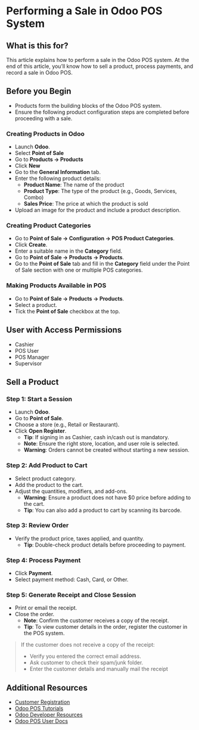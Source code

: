 # Performing a Sale in Odoo POS System

## What is this for?
This article explains how to perform a sale in the Odoo POS system. At the end of this article, you’ll know how to sell a product, process payments, and record a sale in Odoo POS.

## Before you Begin
- Products form the building blocks of the Odoo POS system. 
- Ensure the following product configuration steps are completed before proceeding with a sale.

### Creating Products in Odoo
- Launch **Odoo**.
- Select **Point of Sale**
- Go to **Products → Products**
- Click **New**
- Go to the **General Information** tab.
- Enter the following product details:
   - **Product Name**: The name of the product
   - **Product Type**: The type of the product (e.g., Goods, Services, Combo)
   - **Sales Price**: The price at which the product is sold
- Upload an image for the product and include a product description.

### Creating Product Categories
- Go to **Point of Sale → Configuration → POS Product Categories**.
- Click **Create**.
- Enter a suitable name in the **Category** field.
- Go to **Point of Sale → Products → Products**.
- Go to the **Point of Sale** tab and fill in the **Category** field under the Point of Sale section with one or multiple POS categories.

### Making Products Available in POS
- Go to **Point of Sale → Products → Products**.
- Select a product.
- Tick the **Point of Sale** checkbox at the top.

## User with Access Permissions

- Cashier  
- POS User  
- POS Manager  
- Supervisor  

## Sell a Product

### Step 1: Start a Session
- Launch **Odoo**.
- Go to **Point of Sale**.
- Choose a store (e.g., Retail or Restaurant).
- Click **Open Register**.
   - **Tip**: If signing in as Cashier, cash in/cash out is mandatory.  
   - **Note**: Ensure the right store, location, and user role is selected.  
   - **Warning**: Orders cannot be created without starting a new session.

### Step 2: Add Product to Cart
- Select product category.
- Add the product to the cart.
- Adjust the quantities, modifiers, and add-ons.
   - **Warning**: Ensure a product does not have $0 price before adding to the cart.
   - **Tip**: You can also add a product to cart by scanning its barcode.

### Step 3: Review Order
- Verify the product price, taxes applied, and quantity.
   - **Tip**: Double-check product details before proceeding to payment.

### Step 4: Process Payment
- Click **Payment**.
- Select payment method: Cash, Card, or Other.

### Step 5: Generate Receipt and Close Session
- Print or email the receipt.
- Close the order.
   - **Note**: Confirm the customer receives a copy of the receipt.  
   - **Tip**: To view customer details in the order, register the customer in the POS system.


> If the customer does not receive a copy of the receipt:
> - Verify you entered the correct email address.
> - Ask customer to check their spam/junk folder.
> - Enter the customer details and manually mail the receipt

## Additional Resources

- [Customer Registration](https://www.odoo.com/documentation/13.0/applications/sales/point_of_sale/overview/register.html?utm_source=chatgpt.com)
- [Odoo POS Tutorials](https://www.odoo.com/documentation/19.0/applications.html)  
- [Odoo Developer Resources](https://www.odoo.com/documentation/19.0/developer.html)  
- [Odoo POS User Docs](https://www.odoo.com/documentation/19.0/applications/sales/point_of_sale.html)  
